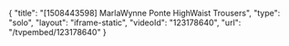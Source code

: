 {
    "title": "[1508443598] MarlaWynne Ponte HighWaist Trousers",
    "type": "solo",
    "layout": "iframe-static",
    "videoId": "123178640",
    "url": "\/tvpembed\/123178640"
}